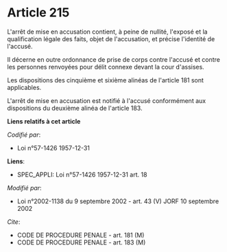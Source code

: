 # Article 215

L'arrêt de mise en accusation contient, à peine de nullité, l'exposé et la qualification légale des faits, objet de
l'accusation, et précise l'identité de l'accusé.

Il décerne en outre ordonnance de prise de corps contre l'accusé et contre les personnes renvoyées pour délit connexe devant
la cour d'assises.

Les dispositions des cinquième et sixième alinéas de l'article 181 sont applicables.

L'arrêt de mise en accusation est notifié à l'accusé conformément aux dispositions du deuxième alinéa de l'article 183.

**Liens relatifs à cet article**

_Codifié par_:

  - Loi n°57-1426 1957-12-31

**Liens**:

  - SPEC_APPLI: Loi n°57-1426 1957-12-31 art. 18

_Modifié par_:

  - Loi n°2002-1138 du 9 septembre 2002 - art. 43 (V) JORF 10 septembre 2002

_Cite_:

  - CODE DE PROCEDURE PENALE - art. 181 (M)
  - CODE DE PROCEDURE PENALE - art. 183 (M)
